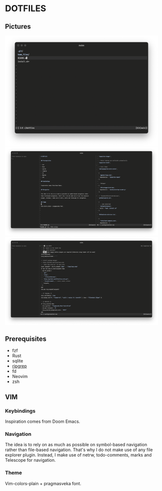 # DOTFILES 

## Pictures
![Screenshot](./img1.png)
![Screenshot](./img2.png)
![Screenshot](./img3.png)

## Prerequisites

- fzf 
- Rust
- sqlite 
- [ripgrep](https://github.com/BurntSushi/ripgrep)
- fd 
- Neovim
- zsh

## VIM 
### Keybindings
Inspiration comes from Doom Emacs.

### Navigation
The idea is to rely on as much as possible on symbol-based navigation rather
than file-based navigation. That's why I do not make use of any file explorer
plugin. Instead, I make use of netrw, todo-comments, marks and Telescope for
navigation.

### Theme 
Vim-colors-plain + pragmasveka font.



